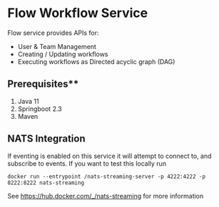 # Flow Workflow Service

Flow service provides APIs for:

* User & Team Management
* Creating / Updating workflows
* Executing workflows as Directed acyclic graph (DAG)

## Prerequisites**

1. Java 11
2. Springboot 2.3 
3. Maven

## NATS Integration

If eventing is enabled on this service it will attempt to connect to, and subscribe to events. If you want to test this locally run

```
docker run --entrypoint /nats-streaming-server -p 4222:4222 -p 8222:8222 nats-streaming
```

See https://hub.docker.com/_/nats-streaming for more information
